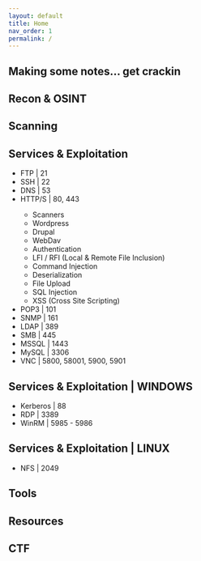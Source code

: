 ```yaml
---
layout: default
title: Home
nav_order: 1
permalink: /
---
```

Making some notes... get crackin
----------------------------------
<h2> Recon &  OSINT </h2>
<h2> Scanning </h2>
<h2> Services & Exploitation </h2>
<ul>
<li> FTP | 21 </li>
<li> SSH | 22 </li>
<li> DNS | 53 </li>
<li> HTTP/S | 80, 443 </li>
	<ul>
	<li>  Scanners </li>
	<li>  Wordpress </li>
	<li>  Drupal </li>
	<li>  WebDav </li>
	<li>  Authentication </li>
	<li>  LFI / RFI (Local & Remote File Inclusion) </li>
	<li>  Command Injection </li>
	<li>  Deserialization </li>
	<li>  File Upload </li>
	<li>  SQL Injection </li>
	<li>  XSS (Cross Site Scripting) </li>
	</ul>
<li>  POP3 | 101 </li>
<li>  SNMP | 161 </li>
<li>  LDAP | 389 </li>
<li>  SMB | 445 </li>
<li>  MSSQL | 1443 </li>
<li>  MySQL | 3306 </li>
<li>  VNC | 5800, 58001, 5900, 5901 </li>
</ul>

<h2> Services & Exploitation | WINDOWS </h2>
<ul>
<li>  Kerberos | 88 </li>
<li>   RDP | 3389 </li>
<li>   WinRM | 5985 - 5986 </li>
</ul>

<h2> Services & Exploitation | LINUX </h2>
<ul>
<li>  NFS | 2049 </li>
</ul>

<h2> Tools </h2>

<h2> Resources </h2>

<h2> CTF </h2>
